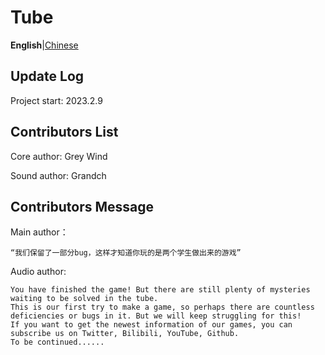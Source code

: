 # Tube

**English**|[Chinese](https://github.com/Grey-Wind/Tube/blob/main/README_CN.md)

## Update Log

Project start: 2023.2.9

## Contributors List

Core author: Grey Wind

Sound author: Grandch

## Contributors Message

Main author：

```
“我们保留了一部分bug，这样才知道你玩的是两个学生做出来的游戏”
```

Audio author:

```
You have finished the game! But there are still plenty of mysteries waiting to be solved in the tube.
This is our first try to make a game, so perhaps there are countless deficiencies or bugs in it. But we will keep struggling for this!
If you want to get the newest information of our games, you can subscribe us on Twitter, Bilibili, YouTube, Github.
To be continued......
```
